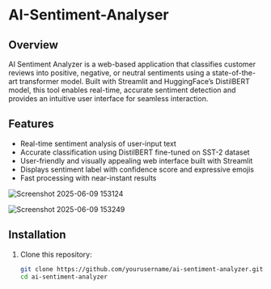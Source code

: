 # AI-Sentiment-Analyser

## Overview
AI Sentiment Analyzer is a web-based application that classifies customer reviews into positive, negative, or neutral sentiments using a state-of-the-art transformer model. Built with Streamlit and HuggingFace’s DistilBERT model, this tool enables real-time, accurate sentiment detection and provides an intuitive user interface for seamless interaction.

## Features
- Real-time sentiment analysis of user-input text
- Accurate classification using DistilBERT fine-tuned on SST-2 dataset
- User-friendly and visually appealing web interface built with Streamlit
- Displays sentiment label with confidence score and expressive emojis
- Fast processing with near-instant results



![Screenshot 2025-06-09 153124](https://github.com/user-attachments/assets/44e0b978-740d-4bed-843c-493d7692872e)

![Screenshot 2025-06-09 153249](https://github.com/user-attachments/assets/07016bb4-a92c-4645-b5e1-e22c7b808d62)



## Installation

1. Clone this repository:
   ```bash
   git clone https://github.com/yourusername/ai-sentiment-analyzer.git
   cd ai-sentiment-analyzer
